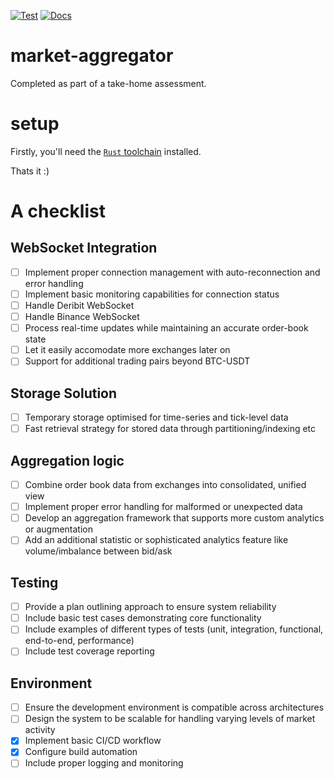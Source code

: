 [![Test](https://github.com/a1exxd0/market-aggregator/actions/workflows/rust.yml/badge.svg)](https://github.com/a1exxd0/market-aggregator/actions/workflows/rust.yml)
[![Docs](https://github.com/a1exxd0/market-aggregator/actions/workflows/pages.yml/badge.svg)](https://github.com/a1exxd0/market-aggregator/actions/workflows/pages.yml)
# market-aggregator
Completed as part of a take-home assessment.


# setup
Firstly, you'll need the [`Rust` toolchain](https://doc.rust-lang.org/cargo/getting-started/installation.html) installed. 

Thats it :) 

# A checklist
## WebSocket Integration
- [ ] Implement proper connection management with auto-reconnection and error handling
- [ ] Implement basic monitoring capabilities for connection status
- [ ] Handle Deribit WebSocket
- [ ] Handle Binance WebSocket
- [ ] Process real-time updates while maintaining an accurate order-book state
- [ ] Let it easily accomodate more exchanges later on
- [ ] Support for additional trading pairs beyond BTC-USDT
## Storage Solution
- [ ] Temporary storage optimised for time-series and tick-level data
- [ ] Fast retrieval strategy for stored data through partitioning/indexing etc
## Aggregation logic
- [ ] Combine order book data from exchanges into consolidated, unified view
- [ ] Implement proper error handling for malformed or unexpected data
- [ ] Develop an aggregation framework that supports more custom analytics or augmentation
- [ ] Add an additional statistic or sophisticated analytics feature like volume/imbalance between bid/ask
## Testing
- [ ] Provide a plan outlining approach to ensure system reliability
- [ ] Include basic test cases demonstrating core functionality
- [ ] Include examples of different types of tests (unit, integration, functional, end-to-end, performance)
- [ ] Include test coverage reporting
## Environment
- [ ] Ensure the development environment is compatible across architectures
- [ ] Design the system to be scalable for handling varying levels of market activity
- [X] Implement basic CI/CD workflow
- [X] Configure build automation
- [ ] Include proper logging and monitoring